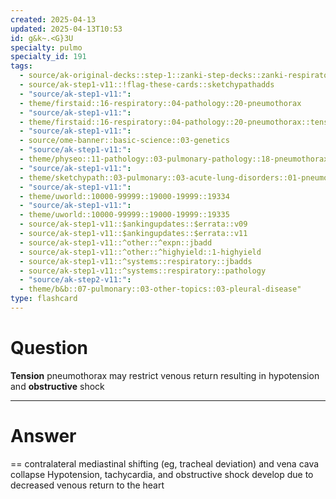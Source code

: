 ```yaml
---
created: 2025-04-13
updated: 2025-04-13T10:53
id: g&k~.<G}3U
specialty: pulmo
specialty_id: 191
tags:
  - source/ak-original-decks::step-1::zanki-step-decks::zanki-respiratory::respiratory-pathology
  - source/ak-step1-v11::!flag-these-cards::sketchypathadds
  - "source/ak-step1-v11:": 
  - theme/firstaid::16-respiratory::04-pathology::20-pneumothorax
  - "source/ak-step1-v11:": 
  - theme/firstaid::16-respiratory::04-pathology::20-pneumothorax::tension-pneumothorax
  - "source/ak-step1-v11:": 
  - source/ome-banner::basic-science::03-genetics
  - "source/ak-step1-v11:": 
  - theme/physeo::11-pathology::03-pulmonary-pathology::18-pneumothorax
  - "source/ak-step1-v11:": 
  - theme/sketchypath::03-pulmonary::03-acute-lung-disorders::01-pneumothorax
  - "source/ak-step1-v11:": 
  - theme/uworld::10000-99999::19000-19999::19334
  - "source/ak-step1-v11:": 
  - theme/uworld::10000-99999::19000-19999::19335
  - source/ak-step1-v11::$ankingupdates::$errata::v09
  - source/ak-step1-v11::$ankingupdates::$errata::v11
  - source/ak-step1-v11::^other::^expn::jbadd
  - source/ak-step1-v11::^other::^highyield::1-highyield
  - source/ak-step1-v11::^systems::respiratory::jbadds
  - source/ak-step1-v11::^systems::respiratory::pathology
  - "source/ak-step2-v11:": 
  - theme/b&b::07-pulmonary::03-other-topics::03-pleural-disease"
type: flashcard
---
```


# Question
**Tension** pneumothorax may restrict venous return resulting in hypotension and **obstructive** shock

---

# Answer
== contralateral mediastinal shifting (eg, tracheal deviation) and vena cava collapse   Hypotension, tachycardia, and obstructive shock develop due to decreased venous return to the heart